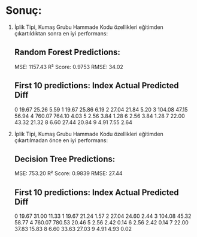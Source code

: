 # Sonuç:

1) İplik Tipi, Kumaş Grubu Hammade Kodu özellikleri eğitimden çıkartıldıktan sonra en iyi performans:

    Random Forest Predictions:
    ----------------------------------------
    MSE: 1157.43
    R² Score: 0.9753
    RMSE: 34.02

    First 10 predictions:
    Index Actual     Predicted    Diff
    ----------------------------------------
    0     19.67      25.26        5.59
    1     19.67      25.86        6.19
    2     27.04      21.84        5.20
    3     104.08     47.15        56.94
    4     760.07     764.10       4.03
    5     2.56       3.84         1.28
    6     2.56       3.84         1.28
    7     22.00      43.32        21.32
    8     6.60       27.44        20.84
    9     4.91       7.55         2.64


2) İplik Tipi, Kumaş Grubu Hammade Kodu özellikleri eğitimden çıkartılmadan önce en iyi performans:

    Decision Tree Predictions:
    ----------------------------------------
    MSE: 753.20
    R² Score: 0.9839
    RMSE: 27.44

    First 10 predictions:
    Index Actual     Predicted    Diff
    ----------------------------------------
    0     19.67      31.00        11.33
    1     19.67      21.24        1.57
    2     27.04      24.60        2.44
    3     104.08     45.32        58.77
    4     760.07     780.53       20.46
    5     2.56       2.42         0.14
    6     2.56       2.42         0.14
    7     22.00      37.83        15.83
    8     6.60       33.63        27.03
    9     4.91       4.93         0.02
